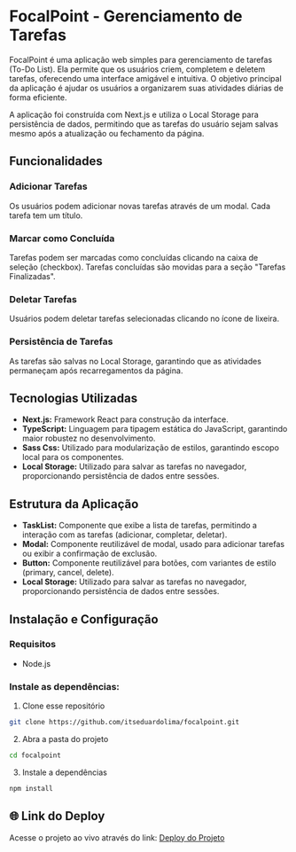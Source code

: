 # FocalPoint - Gerenciamento de Tarefas

FocalPoint é uma aplicação web simples para gerenciamento de tarefas (To-Do List). Ela permite que os usuários criem, completem e deletem tarefas, oferecendo uma interface amigável e intuitiva. O objetivo principal da aplicação é ajudar os usuários a organizarem suas atividades diárias de forma eficiente.

A aplicação foi construída com Next.js e utiliza o Local Storage para persistência de dados, permitindo que as tarefas do usuário sejam salvas mesmo após a atualização ou fechamento da página.

## Funcionalidades

### Adicionar Tarefas

Os usuários podem adicionar novas tarefas através de um modal. Cada tarefa tem um título.

### Marcar como Concluída

Tarefas podem ser marcadas como concluídas clicando na caixa de seleção (checkbox). Tarefas concluídas são movidas para a seção "Tarefas Finalizadas".

### Deletar Tarefas

Usuários podem deletar tarefas selecionadas clicando no ícone de lixeira.

### Persistência de Tarefas

As tarefas são salvas no Local Storage, garantindo que as atividades permaneçam após recarregamentos da página.

## Tecnologias Utilizadas

- **Next.js:** Framework React para construção da interface.
- **TypeScript:** Linguagem para tipagem estática do JavaScript, garantindo maior robustez no desenvolvimento.
- **Sass Css:** Utilizado para modularização de estilos, garantindo escopo local para os componentes.
- **Local Storage:** Utilizado para salvar as tarefas no navegador, proporcionando persistência de dados entre sessões.

## Estrutura da Aplicação

- **TaskList:** Componente que exibe a lista de tarefas, permitindo a interação com as tarefas (adicionar, completar, deletar).
- **Modal:** Componente reutilizável de modal, usado para adicionar tarefas ou exibir a confirmação de exclusão.
- **Button:** Componente reutilizável para botões, com variantes de estilo (primary, cancel, delete).
- **Local Storage:** Utilizado para salvar as tarefas no navegador, proporcionando persistência de dados entre sessões.

## Instalação e Configuração

### Requisitos

- Node.js

### Instale as dependências:

1. Clone esse repositório

```bash
git clone https://github.com/itseduardolima/focalpoint.git
```

2. Abra a pasta do projeto

```bash
cd focalpoint
```

3. Instale a dependências

```bash
npm install
```

## 🌐 Link do Deploy

Acesse o projeto ao vivo através do link: [Deploy do Projeto](https://focalpoint-tasks.vercel.app/)
